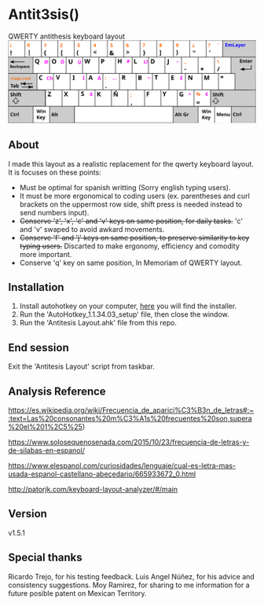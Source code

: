 # Antit3sis()
QWERTY antithesis keyboard layout
![ups, could not find that](https://raw.githubusercontent.com/PanicJoker03/antithesis-layout/5d05b3d15da1bcaccf621b66d68364ba6f42ec52/keyboard%20layout.svg)

## About
I made this layout as a realistic replacement for the qwerty keyboard layout. It is focuses on these points:
* Must be optimal for spanish writting (Sorry english typing users).
* It must be more ergonomical to coding users (ex. parentheses and curl brackets on the uppermost row side, shift press is needed instead to send numbers input).
* ~~Conserve 'z', 'x', 'c' and 'v' keys on same position, for daily tasks.~~ 'c' and 'v' swaped to avoid awkard movements.
* ~~Conserve 'f' and 'j' keys on same position, to preserve similarity to key typing users.~~ Discarted to make ergonomy, efficiency and comodity more important.
* Conserve 'q' key on same position, In Memoriam of QWERTY layout.

## Installation
1. Install autohotkey on your computer, [here](https://www.autohotkey.com/) you will find the installer.
2. Run the 'AutoHotkey_1.1.34.03_setup' file, then close the window.
3. Run the 'Antitesis Layout.ahk' file from this repo.

## End session
Exit the 'Antitesis Layout' script from taskbar.

## Analysis Reference

https://es.wikipedia.org/wiki/Frecuencia_de_aparici%C3%B3n_de_letras#:~:text=Las%20consonantes%20m%C3%A1s%20frecuentes%20son,supera%20el%201%2C5%25)

https://www.solosequenosenada.com/2015/10/23/frecuencia-de-letras-y-de-silabas-en-espanol/

https://www.elespanol.com/curiosidades/lenguaje/cual-es-letra-mas-usada-espanol-castellano-abecedario/665933672_0.html

http://patorjk.com/keyboard-layout-analyzer/#/main

## Version
v1.5.1

## Special thanks
Ricardo Trejo, for his testing feedback.
Luis Angel Núñez, for his advice and consistency suggestions.
Moy Ramirez, for sharing to me information for a future posible patent on Mexican Territory.
